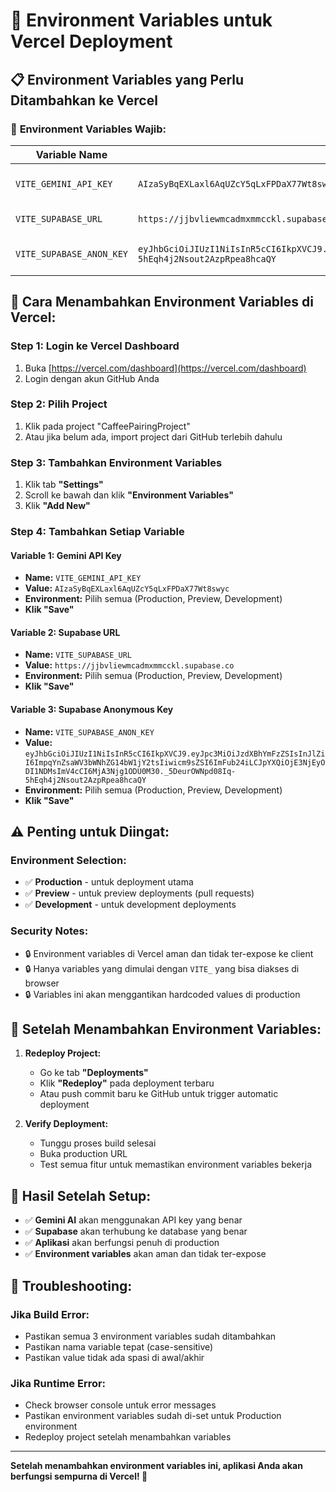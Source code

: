 # 🔐 Environment Variables untuk Vercel Deployment

## 📋 Environment Variables yang Perlu Ditambahkan ke Vercel

### 🎯 **Environment Variables Wajib:**

| Variable Name | Value | Description |
|---------------|-------|-------------|
| `VITE_GEMINI_API_KEY` | `AIzaSyBqEXLaxl6AqUZcY5qLxFPDaX77Wt8swyc` | Google Gemini API Key |
| `VITE_SUPABASE_URL` | `https://jjbvliewmcadmxmmcckl.supabase.co` | Supabase Project URL |
| `VITE_SUPABASE_ANON_KEY` | `eyJhbGciOiJIUzI1NiIsInR5cCI6IkpXVCJ9.eyJpc3MiOiJzdXBhYmFzZSIsInJlZiI6ImpqYnZsaWV3bWNhZG14bW1jY2tsIiwicm9sZSI6ImFub24iLCJpYXQiOjE3NjEyODI1NDMsImV4cCI6MjA3Njg1ODU0M30._5DeurOWNpd08Iq-5hEqh4j2Nsout2AzpRpea8hcaQY` | Supabase Anonymous Key |

## 🚀 **Cara Menambahkan Environment Variables di Vercel:**

### **Step 1: Login ke Vercel Dashboard**
1. Buka [https://vercel.com/dashboard](https://vercel.com/dashboard)
2. Login dengan akun GitHub Anda

### **Step 2: Pilih Project**
1. Klik pada project "CaffeePairingProject"
2. Atau jika belum ada, import project dari GitHub terlebih dahulu

### **Step 3: Tambahkan Environment Variables**
1. Klik tab **"Settings"**
2. Scroll ke bawah dan klik **"Environment Variables"**
3. Klik **"Add New"**

### **Step 4: Tambahkan Setiap Variable**

#### **Variable 1: Gemini API Key**
- **Name:** `VITE_GEMINI_API_KEY`
- **Value:** `AIzaSyBqEXLaxl6AqUZcY5qLxFPDaX77Wt8swyc`
- **Environment:** Pilih semua (Production, Preview, Development)
- **Klik "Save"**

#### **Variable 2: Supabase URL**
- **Name:** `VITE_SUPABASE_URL`
- **Value:** `https://jjbvliewmcadmxmmcckl.supabase.co`
- **Environment:** Pilih semua (Production, Preview, Development)
- **Klik "Save"**

#### **Variable 3: Supabase Anonymous Key**
- **Name:** `VITE_SUPABASE_ANON_KEY`
- **Value:** `eyJhbGciOiJIUzI1NiIsInR5cCI6IkpXVCJ9.eyJpc3MiOiJzdXBhYmFzZSIsInJlZiI6ImpqYnZsaWV3bWNhZG14bW1jY2tsIiwicm9sZSI6ImFub24iLCJpYXQiOjE3NjEyODI1NDMsImV4cCI6MjA3Njg1ODU0M30._5DeurOWNpd08Iq-5hEqh4j2Nsout2AzpRpea8hcaQY`
- **Environment:** Pilih semua (Production, Preview, Development)
- **Klik "Save"**

## ⚠️ **Penting untuk Diingat:**

### **Environment Selection:**
- ✅ **Production** - untuk deployment utama
- ✅ **Preview** - untuk preview deployments (pull requests)
- ✅ **Development** - untuk development deployments

### **Security Notes:**
- 🔒 Environment variables di Vercel aman dan tidak ter-expose ke client
- 🔒 Hanya variables yang dimulai dengan `VITE_` yang bisa diakses di browser
- 🔒 Variables ini akan menggantikan hardcoded values di production

## 🔄 **Setelah Menambahkan Environment Variables:**

1. **Redeploy Project:**
   - Go ke tab **"Deployments"**
   - Klik **"Redeploy"** pada deployment terbaru
   - Atau push commit baru ke GitHub untuk trigger automatic deployment

2. **Verify Deployment:**
   - Tunggu proses build selesai
   - Buka production URL
   - Test semua fitur untuk memastikan environment variables bekerja

## 🎯 **Hasil Setelah Setup:**

- ✅ **Gemini AI** akan menggunakan API key yang benar
- ✅ **Supabase** akan terhubung ke database yang benar
- ✅ **Aplikasi** akan berfungsi penuh di production
- ✅ **Environment variables** akan aman dan tidak ter-expose

## 🚨 **Troubleshooting:**

### **Jika Build Error:**
- Pastikan semua 3 environment variables sudah ditambahkan
- Pastikan nama variable tepat (case-sensitive)
- Pastikan value tidak ada spasi di awal/akhir

### **Jika Runtime Error:**
- Check browser console untuk error messages
- Pastikan environment variables sudah di-set untuk Production environment
- Redeploy project setelah menambahkan variables

---

**Setelah menambahkan environment variables ini, aplikasi Anda akan berfungsi sempurna di Vercel! 🎉**
